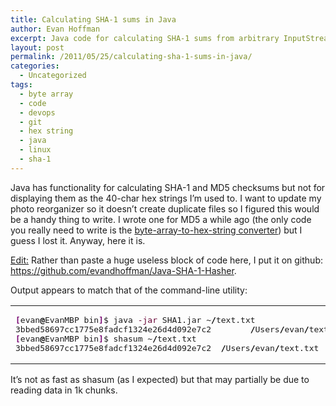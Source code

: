 ```yaml
---
title: Calculating SHA-1 sums in Java
author: Evan Hoffman
excerpt: Java code for calculating SHA-1 sums from arbitrary InputStreams, files, or Strings and printing them as strings.
layout: post
permalink: /2011/05/25/calculating-sha-1-sums-in-java/
categories:
  - Uncategorized
tags:
  - byte array
  - code
  - devops
  - git
  - hex string
  - java
  - linux
  - sha-1
---
```

Java has functionality for calculating SHA-1 and MD5 checksums but not for displaying them as the 40-char hex strings I&#8217;m used to. I want to update my photo reorganizer so it doesn&#8217;t create duplicate files so I figured this would be a handy thing to write. I wrote one for MD5 a while ago (the only code you really need to write is the <a href="https://github.com/evandhoffman/Java-SHA-1-Hasher/blob/0e7fc9f3013a20eeecc30b523d1400c0ad5db41d/src/com/evanhoffman/messagedigest/SHA1.java#L31" onclick="_gaq.push(['_trackEvent', 'outbound-article', 'https://github.com/evandhoffman/Java-SHA-1-Hasher/blob/0e7fc9f3013a20eeecc30b523d1400c0ad5db41d/src/com/evanhoffman/messagedigest/SHA1.java#L31', 'byte-array-to-hex-string converter']);" >byte-array-to-hex-string converter</a>) but I guess I lost it. Anyway, here it is.

<ins datetime="2011-05-26T14:24:13+00:00">Edit:</ins> Rather than paste a huge useless block of code here, I put it on github: <a href="https://github.com/evandhoffman/Java-SHA-1-Hasher" onclick="_gaq.push(['_trackEvent', 'outbound-article', 'https://github.com/evandhoffman/Java-SHA-1-Hasher', 'https://github.com/evandhoffman/Java-SHA-1-Hasher']);" >https://github.com/evandhoffman/Java-SHA-1-Hasher</a>.

Output appears to match that of the command-line utility:

<div class="wp_syntax">
  <table>
    <tr>
      <td class="code">
        <pre class="bash" style="font-family:monospace;"><span style="color: #7a0874; font-weight: bold;">&#91;</span>evan<span style="color: #000000; font-weight: bold;">@</span>EvanMBP bin<span style="color: #7a0874; font-weight: bold;">&#93;</span>$ java <span style="color: #660033;">-jar</span> SHA1.jar ~<span style="color: #000000; font-weight: bold;">/</span>text.txt 
3bbed58697cc1775e8fadcf1324e26d4d092e7c2        <span style="color: #000000; font-weight: bold;">/</span>Users<span style="color: #000000; font-weight: bold;">/</span>evan<span style="color: #000000; font-weight: bold;">/</span>text.txt
<span style="color: #7a0874; font-weight: bold;">&#91;</span>evan<span style="color: #000000; font-weight: bold;">@</span>EvanMBP bin<span style="color: #7a0874; font-weight: bold;">&#93;</span>$ shasum ~<span style="color: #000000; font-weight: bold;">/</span>text.txt 
3bbed58697cc1775e8fadcf1324e26d4d092e7c2  <span style="color: #000000; font-weight: bold;">/</span>Users<span style="color: #000000; font-weight: bold;">/</span>evan<span style="color: #000000; font-weight: bold;">/</span>text.txt</pre>
      </td>
    </tr>
  </table>
</div>

It&#8217;s not as fast as shasum (as I expected) but that may partially be due to reading data in 1k chunks.